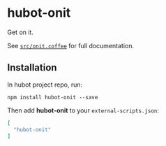 # hubot-onit

Get on it.

See [`src/onit.coffee`](src/onit.coffee) for full documentation.

## Installation

In hubot project repo, run:

`npm install hubot-onit --save`

Then add **hubot-onit** to your `external-scripts.json`:

```json
[
  "hubot-onit"
]
```
